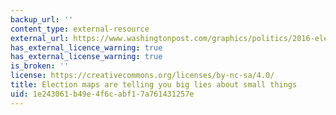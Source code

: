 ```yaml
---
backup_url: ''
content_type: external-resource
external_url: https://www.washingtonpost.com/graphics/politics/2016-election/how-election-maps-lie/
has_external_licence_warning: true
has_external_license_warning: true
is_broken: ''
license: https://creativecommons.org/licenses/by-nc-sa/4.0/
title: Election maps are telling you big lies about small things
uid: 1e243061-b49e-4f6c-abf1-7a761431257e
---
```

